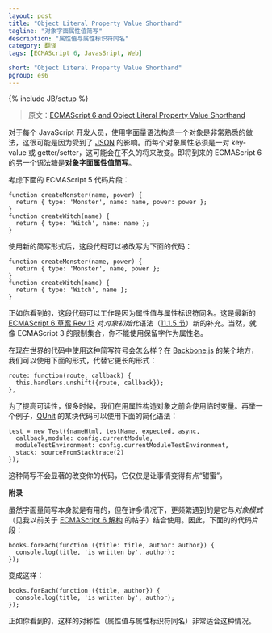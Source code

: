 ```yaml
---
layout: post
title: "Object Literal Property Value Shorthand"
tagline: "对象字面属性值简写"
description: "属性值与属性标识符同名"
category: 翻译
tags: [ECMAScript 6, JavasSript, Web]

short: "Object Literal Property Value Shorthand"
pgroup: es6
---
```

{% include JB/setup %}

> 原文：[ECMAScript 6 and Object Literal Property Value Shorthand](http://ariya.ofilabs.com/2013/02/es6-and-object-literal-property-value-shorthand.html)

<!-- Constructing an object using the literal syntax is something that is very familiar to every JavaScript developer, quite likely because this reminds everyone of [JSON](http://json.org/). While every object property needs to be either a key-value pair or getter/setter, this may change in the near future. Another syntactic sugar in the upcoming ECMAScript 6 is the **object literal property value shorthand**. -->
对于每个 JavaScript 开发人员，使用字面量语法构造一个对象是非常熟悉的做法，这很可能是因为受到了 [JSON](http://json.org/) 的影响。而每个对象属性必须是一对 key-value 或 getter/setter，这可能会在不久的将来改变。即将到来的 ECMAScript 6 的另一个语法糖是**对象字面属性值简写**。

<!-- Consider the following ECMAScript 5 fragment: -->
考虑下面的 ECMAScript 5 代码片段：

    function createMonster(name, power) {
      return { type: 'Monster', name: name, power: power };
    }
    function createWitch(name) {
      return { type: 'Witch', name: name };
    }

<!-- With the new shorthand form, this can be rewritten as the following code: -->
使用新的简写形式后，这段代码可以被改写为下面的代码：

    function createMonster(name, power) {
      return { type: 'Monster', name, power };
    }
    function createWitch(name) {
      return { type: 'Witch', name };
    }

<!-- As you can see, this works because the property value has the same name as the property identifier. This a new addition to the syntax of *Object Initialiser* ([section 11.1.5](http://teramako.github.com/ECMAScript/ecma6th_syntax.html#11.1.5)) in the latest [ECMAScript 6 draft Rev 13](http://wiki.ecmascript.org/doku.php?id=harmony:specification_drafts). Of course, just like the limitations set from ECMAScript 3, you can't use a reserved word as your property name. -->
正如你看到的，这段代码可以工作是因为属性值与属性标识符同名。这是最新的 [ECMAScript 6 草案 Rev 13](http://wiki.ecmascript.org/doku.php?id=harmony:specification_drafts) 对*对象初始化*语法（[11.1.5 节](http://teramako.github.com/ECMAScript/ecma6th_syntax.html#11.1.5)）新的补充。当然，就像 ECMAScript 3 的限制集合，你不能使用保留字作为属性名。

<!-- What about real-world code which can use the shorthand notation? Somewhere in [Backbone.js](http://backbonejs.org/), we should be able to use the following form instead of its longer one: -->
在现在世界的代码中使用这种简写符号会怎么样？在 [Backbone.js](http://backbonejs.org/) 的某个地方，我们可以使用下面的形式，代替它更长的形式：

    route: function(route, callback) {
      this.handlers.unshift({route, callback});
    },

<!-- For improved readibility, many times we use temporary variables before constructing an object out of the properties. As another example, a piece of code [QUnit](http://qunitjs.com/) may have the following simplified syntax: -->
为了提高可读性，很多时候，我们在用属性构造对象之前会使用临时变量。再举一个例子，[QUnit](http://qunitjs.com/) 的某块代码可以使用下面的简化语法：

    test = new Test({nameHtml, testName, expected, async,
      callback,module: config.currentModule,
      moduleTestEnvironment: config.currentModuleTestEnvironment,
      stack: sourceFromStacktrace(2)
    });

<!-- Such a shorthand won't dramatically change your code, it only makes everything a little bit sweeter! -->
这种简写不会显著的改变你的代码，它仅仅是让事情变得有点“甜蜜”。

<!-- **Addendum**. While the literal shorthand is useful on its own, in many cases it would be more frequently encountered as it is combined with *object pattern* (see my previous post on [ECMAScript 6 destructuring](http://ariya.ofilabs.com/2013/02/es6-and-destructuring-assignment.html)). Thus, the following code fragment: -->

**附录**

虽然字面量简写本身就是有用的，但在许多情况下，更频繁遇到的是它与*对象模式*（见我以前关于 [ECMAScript 6 解构](http://ariya.ofilabs.com/2013/02/es6-and-destructuring-assignment.html) 的帖子）结合使用。因此，下面的的代码片段：

    books.forEach(function ({title: title, author: author}) {
      console.log(title, 'is written by', author);
    });

<!-- turns into something like this one: -->
变成这样：

    books.forEach(function ({title, author}) {
      console.log(title, 'is written by', author);
    });

<!-- As you can see, such a symmetry is well suited for this case. -->
正如你看到的，这样的对称性（属性值与属性标识符同名）非常适合这种情况。



